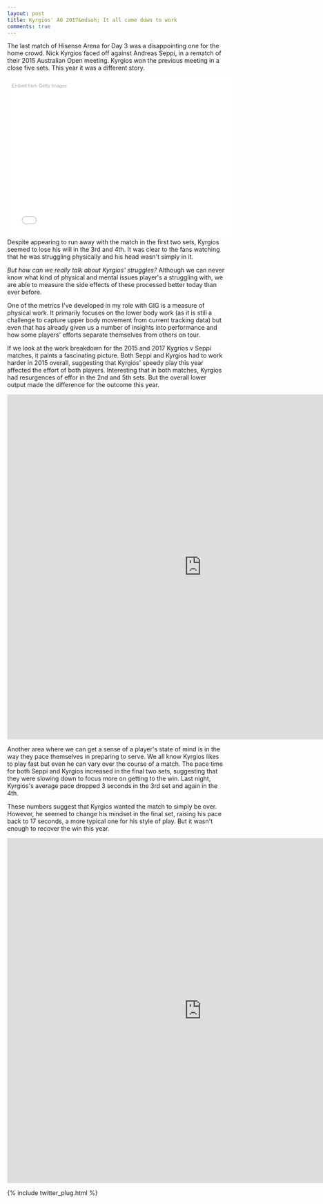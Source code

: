 ```yaml
---
layout: post
title: Kyrgios' AO 2017&mdash; It all came down to work
comments: true
---
```



The last match of Hisense Arena for Day 3 was a disappointing one for the home crowd. Nick Kyrgios faced off against Andreas Seppi, in a rematch of their 2015 Australian Open meeting. Kyrgios won the previous meeting in a close five sets. This year it was a different story.

<div class="getty embed image" style="background-color:#fff;display:inline-block;font-family:'Helvetica Neue',Helvetica,Arial,sans-serif;color:#a7a7a7;font-size:11px;width:100%;max-width:594px;float:left; padding:2%;"><div style="padding:0;margin:0;text-align:left;"><a href="http://www.gettyimages.com/detail/631952346" target="_blank" style="color:#a7a7a7;text-decoration:none;font-weight:normal !important;border:none;display:inline-block;">Embed from Getty Images</a></div><div style="overflow:hidden;position:relative;height:0;padding:66.666667% 0 0 0;width:100%;"><iframe src="//embed.gettyimages.com/embed/631952346?et=4w29acdRQ8hXmLzgv5BleQ&viewMoreLink=on&sig=1YhyP3Hnd4Bfiecti_IlniV4Xx9vgsVYYZqeeE9MhNM=&caption=true" width="594" height="396" scrolling="no" frameborder="0" style="display:inline-block;position:absolute;top:0;left:0;width:100%;height:100%;margin:0;"></iframe></div><p style="margin:0;"></p></div>

Despite appearing to run away with the match in the first two sets, Kyrgios seemed to lose his will in the 3rd and 4th. It was clear to the fans watching that he was struggling physically and his head wasn't simply in it. 

_But how can we really talk about Kyrgios' struggles?_ Although we can never know what kind of physical and mental issues player's a struggling with, we are able to measure the side effects of these processed better today than ever before.

One of the metrics I've developed in my role with GIG is a measure of physical work. It primarily focuses on the lower body work (as it is still a challenge to capture upper body movement from current tracking data) but even that has already given us a number of insights into performance and how some players' efforts separate themselves from others on tour.

If we look at the work breakdown for the 2015 and 2017 Kygrios v Seppi matches, it paints a fascinating picture. Both Seppi and Kyrgios had to work harder in 2015 overall, suggesting that Kyrgios' speedy play this year affected the effort of both players. Interesting that in both matches, Kyrgios had resurgences of effor in the 2nd and 5th sets. But the overall lower output made the difference for the outcome this year. 


<iframe width="900" height="800" frameborder="0" scrolling="no" src="https://plot.ly/~on-the-t/1073.embed"></iframe>


Another area where we can get a sense of a player's state of mind is in the way they pace themselves in preparing to serve. We all know Kyrgios likes to play fast but even he can vary over the course of a match. The pace time for both Seppi and Kyrgios increased in the final two sets, suggesting that they were slowing down to focus more on getting to the win. Last night, Kyrgios's average pace dropped 3 seconds in the 3rd set and again in the 4th. 

These numbers suggest that Kyrgios wanted the match to simply be over. However, he seemed to change his mindset in the final set, raising his pace back to 17 seconds, a more typical one for his style of play. But it wasn't enough to recover the win this year.

<iframe width="900" height="800" frameborder="0" scrolling="no" src="https://plot.ly/~on-the-t/1075.embed"></iframe>

{% include twitter_plug.html %}
